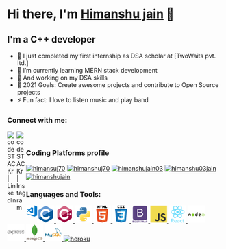 # Hi there, I'm [Himanshu jain][linkedin] 👋



## I'm a C++ developer

- 🔭 I just completed my first internship as DSA scholar at [TwoWaits pvt. ltd.]
- 🌱 I’m currently learning MERN stack development
- 👯 And working on my DSA skills
- 🥅 2021 Goals: Create awesome projects and contribute to Open Source projects
- ⚡ Fun fact: I love to listen music and play band


### Connect with me:

[<img align="left" alt="codeSTACKr | LinkedIn" width="22px" src="https://github.com/rahuldkjain/github-profile-readme-generator/blob/master/src/images/icons/Social/linked-in-alt.svg" />][linkedin]
[<img align="left" alt="codeSTACKr | Instagram" width="22px" src="https://github.com/rahuldkjain/github-profile-readme-generator/blob/master/src/images/icons/Social/instagram.svg" />][instagram]

<br />

### Coding Platforms profile
<p align="left">
<a href="https://www.hackerrank.com/himansuj70" target="blank"><img align="center" src="https://github.com/rahuldkjain/github-profile-readme-generator/blob/master/src/images/icons/Social/hackerrank.svg" alt="himansuj70" height="30" width="40" /></a>
<a href="https://auth.geeksforgeeks.org/user/himanshuj70" target="blank"><img align="center" src="https://github.com/rahuldkjain/github-profile-readme-generator/blob/master/src/images/icons/Social/geeks-for-geeks.svg" alt="himanshuj70" height="30" width="40" /></a>
<a href="https://www.codechef.com/users/himanshujain03" target="blank"><img align="center" src="https://cdn.jsdelivr.net/npm/simple-icons@3.1.0/icons/codechef.svg" alt="himanshujain03" height="30" width="40" /></a>
<a href="https://www.leetcode.com/himanshu03jain" target="blank"><img align="center" src="https://github.com/rahuldkjain/github-profile-readme-generator/blob/master/src/images/icons/Social/leet-code.svg" alt="himanshu03jain" height="30" width="40" /></a>
<a href="https://codesandbox.io/u/himanshu%20jain" target="blank"><img align="center" src="https://cdn.jsdelivr.net/npm/simple-icons@3.0.1/icons/codesandbox.svg" alt="himanshujain" height="30" width="40" /></a>
</p>

<h3 align="left">Languages and Tools:</h3>
<img align="left" alt="Visual Studio Code" width="26px" src="https://raw.githubusercontent.com/github/explore/80688e429a7d4ef2fca1e82350fe8e3517d3494d/topics/visual-studio-code/visual-studio-code.png" />
<p align="left"> <a href="https://www.cprogramming.com/" target="_blank"> <img src="https://raw.githubusercontent.com/devicons/devicon/master/icons/c/c-original.svg" alt="c" width="40" height="40"/> </a>  <a href="https://www.w3schools.com/cpp/" target="_blank"> <img src="https://raw.githubusercontent.com/devicons/devicon/master/icons/cplusplus/cplusplus-original.svg" alt="cplusplus" width="40" height="40"/> </a>  <a href="https://www.python.org" target="_blank"> <img src="https://raw.githubusercontent.com/devicons/devicon/master/icons/python/python-original.svg" alt="python" width="40" height="40"/> </a>  <a href="https://www.w3.org/html/" target="_blank"> <img src="https://raw.githubusercontent.com/devicons/devicon/master/icons/html5/html5-original-wordmark.svg" alt="html5" width="40" height="40"/> </a>  <a href="https://www.w3schools.com/css/" target="_blank"> <img src="https://raw.githubusercontent.com/devicons/devicon/master/icons/css3/css3-original-wordmark.svg" alt="css3" width="40" height="40"/> </a>  <a href="https://getbootstrap.com" target="_blank"> <img src="https://raw.githubusercontent.com/devicons/devicon/master/icons/bootstrap/bootstrap-plain-wordmark.svg" alt="bootstrap" width="40" height="40"/> </a>  <a href="https://developer.mozilla.org/en-US/docs/Web/JavaScript" target="_blank"> <img src="https://raw.githubusercontent.com/devicons/devicon/master/icons/javascript/javascript-original.svg" alt="javascript" width="40" height="40"/> </a>  <a href="https://reactjs.org/" target="_blank"> <img src="https://raw.githubusercontent.com/devicons/devicon/master/icons/react/react-original-wordmark.svg" alt="react" width="40" height="40"/> </a>  <a href="https://nodejs.org" target="_blank"> <img src="https://raw.githubusercontent.com/devicons/devicon/master/icons/nodejs/nodejs-original-wordmark.svg" alt="nodejs" width="40" height="40"/> </a>  <a href="https://expressjs.com" target="_blank"> <img src="https://raw.githubusercontent.com/devicons/devicon/master/icons/express/express-original-wordmark.svg" alt="express" width="40" height="40"/> </a>  <a href="https://www.mongodb.com/" target="_blank"> <img src="https://raw.githubusercontent.com/devicons/devicon/master/icons/mongodb/mongodb-original-wordmark.svg" alt="mongodb" width="40" height="40"/> </a>  <a href="https://www.mysql.com/" target="_blank"> <img src="https://raw.githubusercontent.com/devicons/devicon/master/icons/mysql/mysql-original-wordmark.svg" alt="mysql" width="40" height="40"/> </a>  <a href="https://heroku.com" target="_blank"> <img src="https://www.vectorlogo.zone/logos/heroku/heroku-icon.svg" alt="heroku" width="40" height="40"/> </a> 
  


[instagram]: https://instagram.com/himanshu03jain
[linkedin]: https://linkedin.com/in/himanshu-jain-04309b179
[TwoWaits]: https://in.linkedin.com/company/twowaits-technologies
